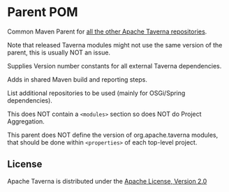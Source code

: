 # Parent POM 


Common Maven Parent for [all the other Apache Taverna repositories](http://taverna.incubator.apache.org/code/).
 
Note that released Taverna modules might not use the same version of the parent, this is usually NOT an issue.


Supplies Version number constants for all external Taverna dependencies.  

Adds in shared Maven build and reporting steps.  

List additional repositories to be used (mainly for OSGi/Spring dependencies).

This does NOT contain a `<modules>` section so does NOT do Project Aggregation.

This parent does NOT define the version of org.apache.taverna modules, that should
be done within `<properties>` of each top-level project.

## License

Apache Taverna is distributed under the
[Apache License, Version 2.0](http://www.apache.org/licenses/LICENSE-2.0)
